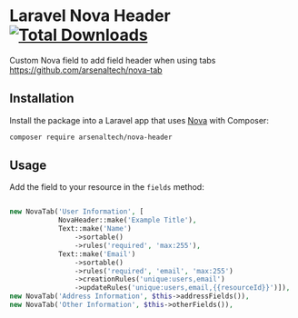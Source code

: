 # Laravel Nova Header [![Total Downloads](https://poser.pugx.org/arsenaltech/nova-header/downloads)](https://packagist.org/packages/arsenaltech/nova-header)


Custom Nova field to add field header when using tabs https://github.com/arsenaltech/nova-tab


## Installation

Install the package into a Laravel app that uses [Nova](https://nova.laravel.com) with Composer:

```bash
composer require arsenaltech/nova-header
```

## Usage



Add the field to your resource in the `fields` method:

```php

new NovaTab('User Information', [
            NovaHeader::make('Example Title'),
            Text::make('Name')
                ->sortable()
                ->rules('required', 'max:255'),
            Text::make('Email')
                ->sortable()
                ->rules('required', 'email', 'max:255')
                ->creationRules('unique:users,email')
                ->updateRules('unique:users,email,{{resourceId}}')]),
new NovaTab('Address Information', $this->addressFields()),
new NovaTab('Other Information', $this->otherFields()),


```

